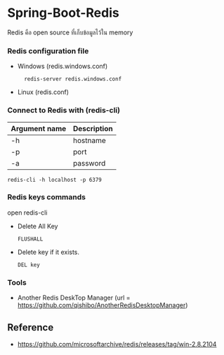 # Spring-Boot-Redis
 
 Redis คือ open source ที่เก็บข้อมูลไว้ใน memory
 
### Redis configuration file

- Windows (redis.windows.conf)
 
		redis-server redis.windows.conf

- Linux (redis.conf)


### Connect to Redis with (redis-cli)

 | Argument name | Description |
 | ------------- |-------------|
 | -h  | hostname |
 | -p  | port |
 | -a  | password |



	redis-cli -h localhost -p 6379 

      
### Redis keys commands

open redis-cli

 - Delete All Key
                  
       FLUSHALL

-  Delete key if it exists.

       DEL key

### Tools
- Another Redis DeskTop Manager (url = https://github.com/qishibo/AnotherRedisDesktopManager)

## Reference

- https://github.com/microsoftarchive/redis/releases/tag/win-2.8.2104
